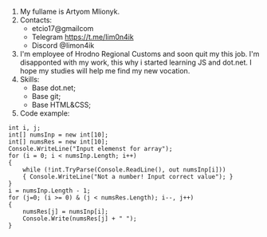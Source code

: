 1. My fullame is Artyom Mlionyk.
2. Contacts:
   * etcio17@gmailcom
   * Telegram https://t.me/Iim0n4ik
   * Discord @Iimon4ik
3. I'm employee of Hrodno Regional Customs and soon quit my this job. I'm disapponted with my work, this why i started learning JS and dot.net. I hope my studies will help me  find my new vocation.
4. Skills:
   * Base dot.net;
   * Base git;
   * Base HTML&CSS;
5. Code example:
```
int i, j;
int[] numsInp = new int[10];
int[] numsRes = new int[10];
Console.WriteLine("Input elemenst for array");
for (i = 0; i < numsInp.Length; i++)
{
    while (!int.TryParse(Console.ReadLine(), out numsInp[i]))
    { Console.WriteLine("Not a number! Input correct value"); }
}
i = numsInp.Length - 1;
for (j=0; (i >= 0) & (j < numsRes.Length); i--, j++)
{
    numsRes[j] = numsInp[i];
    Console.Write(numsRes[j] + " ");
}
```
